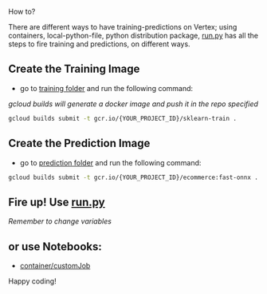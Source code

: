How to?

There are different ways to have training-predictions on Vertex; using containers, local-python-file, python distribution package, [run.py](./run.py) has all the steps to fire training and predictions, on different ways.

## Create the Training Image

- go to [training folder](./training) and run the following command:

*gcloud builds will generate a docker image and push it in the repo specified*

```bash
gcloud builds submit -t gcr.io/{YOUR_PROJECT_ID}/sklearn-train .
```

## Create the Prediction Image

- go to [prediction folder](./prediction) and run the following command:

```bash
gcloud builds submit -t gcr.io/{YOUR_PROJECT_ID}/ecommerce:fast-onnx .
```

## Fire up! Use [run.py](./run.py)

*Remember to change variables*

## or use Notebooks:

- [container/customJob](./container.ipynb)


Happy coding!
